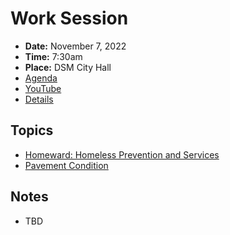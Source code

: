 # Work Session

- **Date:** November 7, 2022
- **Time:** 7:30am
- **Place:** DSM City Hall
- [Agenda](https://councildocs.dsm.city/agendas/2022/20221107CouncilWorkSession.pdf)
- [YouTube](https://youtu.be/zTY71qDfv5o)
- [Details](https://www.dsm.city/citycouncil_detail_T60_R2128.php)


## Topics

- [Homeward: Homeless Prevention and Services](https://www.dsm.city/document_center/City%20Clerk/Work%20Sessions/2022/Homeward.pdf)
- [Pavement Condition](https://www.dsm.city/document_center/City%20Clerk/Work%20Sessions/2022/Pavement%20Preservation%202022.pdf)

## Notes

- TBD
